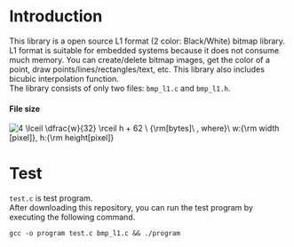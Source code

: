 # Introduction
This library is a open source L1 format (2 color: Black/White) bitmap library.
L1 format is suitable for embedded systems because it does not consume much memory.
You can create/delete bitmap images, get the color of a point, draw points/lines/rectangles/text, etc.
This library also includes bicubic interpolation function.  
The library consists of only two files: `bmp_l1.c` and `bmp_l1.h`.  

#### File size
<img src="https://latex.codecogs.com/gif.latex?4&space;\lceil&space;\dfrac{w}{32}&space;\rceil&space;h&space;&plus;&space;62&space;\&space;{\rm[bytes]\&space;,&space;where}\&space;w:{\rm&space;width&space;[pixel]},&space;h:{\rm&space;height[pixel]}" title="4 \lceil \dfrac{w}{32} \rceil h + 62 \ {\rm[bytes]\ , where}\ w:{\rm width [pixel]}, h:{\rm height[pixel]}" />
<!-- 4 \lceil \dfrac{w}{32} \rceil h + 62 \ {\rm[bytes]\ , where}\ 
 w:{\rm width [pixel]}, h:{\rm height[pixel]} -->

# Test
`test.c` is test program.  
After downloading this repository, you can run the test program by executing the following command.  
```
gcc -o program test.c bmp_l1.c && ./program
```
